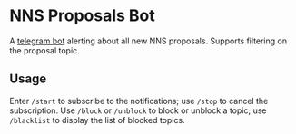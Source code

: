 NNS Proposals Bot
=================

A [telegram bot](https://t.me/NNSProposalsBot) alerting about all new NNS proposals.
Supports filtering on the proposal topic.

## Usage

Enter `/start` to subscribe to the notifications; use `/stop` to cancel the subscription.
Use `/block` or `/unblock` to block or unblock a topic; use `/blacklist` to display the list of blocked topics.
